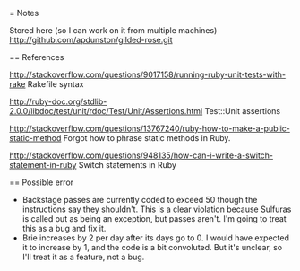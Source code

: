 = Notes

Stored here (so I can work on it from multiple machines)
http://github.com/apdunston/gilded-rose.git

== References

http://stackoverflow.com/questions/9017158/running-ruby-unit-tests-with-rake
Rakefile syntax

http://ruby-doc.org/stdlib-2.0.0/libdoc/test/unit/rdoc/Test/Unit/Assertions.html
Test::Unit assertions

http://stackoverflow.com/questions/13767240/ruby-how-to-make-a-public-static-method
Forgot how to phrase static methods in Ruby.

http://stackoverflow.com/questions/948135/how-can-i-write-a-switch-statement-in-ruby
Switch statements in Ruby

== Possible error

* Backstage passes are currently coded to exceed 50 though the instructions say they shouldn't. This is a clear violation because Sulfuras is called out as being an exception, but passes aren't. I'm going to treat this as a bug and fix it.
* Brie increases by 2 per day after its days go to 0. I would have expected it to increase by 1, and the code is a bit convoluted. But it's unclear, so I'll treat it as a feature, not a bug.

